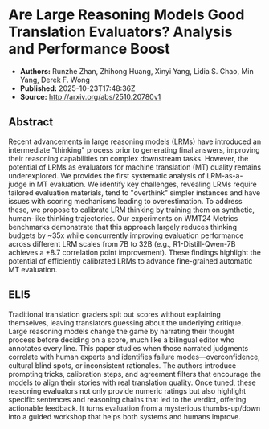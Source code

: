 # Are Large Reasoning Models Good Translation Evaluators? Analysis and Performance Boost

- **Authors:** Runzhe Zhan, Zhihong Huang, Xinyi Yang, Lidia S. Chao, Min Yang, Derek F. Wong
- **Published:** 2025-10-23T17:48:36Z
- **Source:** http://arxiv.org/abs/2510.20780v1

## Abstract
Recent advancements in large reasoning models (LRMs) have introduced an
intermediate "thinking" process prior to generating final answers, improving
their reasoning capabilities on complex downstream tasks. However, the
potential of LRMs as evaluators for machine translation (MT) quality remains
underexplored. We provides the first systematic analysis of LRM-as-a-judge in
MT evaluation. We identify key challenges, revealing LRMs require tailored
evaluation materials, tend to "overthink" simpler instances and have issues
with scoring mechanisms leading to overestimation. To address these, we propose
to calibrate LRM thinking by training them on synthetic, human-like thinking
trajectories. Our experiments on WMT24 Metrics benchmarks demonstrate that this
approach largely reduces thinking budgets by ~35x while concurrently improving
evaluation performance across different LRM scales from 7B to 32B (e.g.,
R1-Distill-Qwen-7B achieves a +8.7 correlation point improvement). These
findings highlight the potential of efficiently calibrated LRMs to advance
fine-grained automatic MT evaluation.

## ELI5
Traditional translation graders spit out scores without explaining themselves, leaving translators guessing about the underlying critique. Large reasoning models change the game by narrating their thought process before deciding on a score, much like a bilingual editor who annotates every line. This paper studies when those narrated judgments correlate with human experts and identifies failure modes—overconfidence, cultural blind spots, or inconsistent rationales. The authors introduce prompting tricks, calibration steps, and agreement filters that encourage the models to align their stories with real translation quality. Once tuned, these reasoning evaluators not only provide numeric ratings but also highlight specific sentences and reasoning chains that led to the verdict, offering actionable feedback. It turns evaluation from a mysterious thumbs-up/down into a guided workshop that helps both systems and humans improve.
